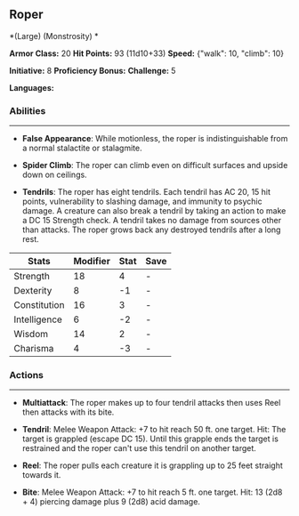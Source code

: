 ## Roper
*(Large) (Monstrosity) *

**Armor Class:** 20
**Hit Points:** 93 (11d10+33)
**Speed:** {"walk": 10, "climb": 10}

**Initiative:** 8
**Proficiency Bonus:**
**Challenge:** 5

**Languages:** 

### Abilities
 --- 
- **False Appearance**: While motionless, the roper is indistinguishable from a normal stalactite or stalagmite.

- **Spider Climb**: The roper can climb even on difficult surfaces and upside down on ceilings.

- **Tendrils**: The roper has eight tendrils. Each tendril has AC 20, 15 hit points, vulnerability to slashing damage, and immunity to psychic damage. A creature can also break a tendril by taking an action to make a DC 15 Strength check. A tendril takes no damage from sources other than attacks. The roper grows back any destroyed tendrils after a long rest.



| Stats | Modifier | Stat | Save
| ---- | ---- | ---- | ---- |
| Strength | 18 | 4 | - |
| Dexterity | 8 | -1 | - |
| Constitution | 16 | 3 | - |
| Intelligence | 6 | -2 | - |
| Wisdom | 14 | 2 | - |
| Charisma | 4 | -3 | - |

### Actions
 --- 
- **Multiattack**: The roper makes up to four tendril attacks  then uses Reel  then attacks with its bite.

- **Tendril**: Melee Weapon Attack: +7 to hit  reach 50 ft.  one target. Hit: The target is grappled (escape DC 15). Until this grapple ends  the target is restrained and the roper can't use this tendril on another target.

- **Reel**: The roper pulls each creature it is grappling up to 25 feet straight towards it.

- **Bite**: Melee Weapon Attack: +7 to hit  reach 5 ft.  one target. Hit: 13 (2d8 + 4) piercing damage plus 9 (2d8) acid damage.

